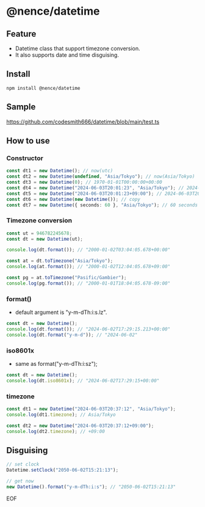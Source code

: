 # @nence/datetime

## Feature

- Datetime class that support timezone conversion.
- It also supports date and time disguising.

## Install

```
npm install @nence/datetime
```

## Sample

https://github.com/codesmith666/datetime/blob/main/test.ts

## How to use

### Constructor

```typescript
const dt1 = new Datetime(); // now(utc)
const dt2 = new Datetime(undefined, "Asia/Tokyo"); // now(Asia/Tokyo)
const dt3 = new Datetime(0); // 1970-01-01T00:00:00+00:00
const dt4 = new Datetime("2024-06-03T20:01:23", "Asia/Tokyo"); // 2024-06-03T20:01:23+09:00
const dt5 = new Datetime("2024-06-03T20:01:23+09:00"); // 2024-06-03T20:01:23+09:00
const dt6 = new Datetime(new Datetime()); // copy
const dt7 = new Datetime({ seconds: 60 }, "Asia/Tokyo"); // 60 seconds from the present
```

### Timezone conversion

```typescript
const ut = 946782245678;
const dt = new Datetime(ut);

console.log(dt.format()); // "2000-01-02T03:04:05.678+00:00"

const at = dt.toTimezone("Asia/Tokyo");
console.log(at.format()); // "2000-01-02T12:04:05.678+09:00"

const pg = at.toTimezone("Pasific/Gambier");
console.log(pg.format()); // "2000-01-01T18:04:05.678-09:00"
```

### format()

- default argument is "y-m-dTh:i:s.lz".

```typescript
const dt = new Datetime();
console.log(dt.format()); // "2024-06-02T17:29:15.213+00:00"
console.log(dt.format("y-m-d")); // "2024-06-02"
```

### iso8601x

- same as format("y-m-dTh:i:sz");

```typescript
const dt = new Datetime();
console.log(dt.iso8601x); // "2024-06-02T17:29:15+00:00"
```

### timezone

```typescript
const dt1 = new Datetime("2024-06-03T20:37:12", "Asia/Tokyo");
console.log(dt1.timezone); // Asia/Tokyo

const dt2 = new Datetime("2024-06-03T20:37:12+09:00");
console.log(dt2.timezone); // +09:00
```

## Disguising

```typescript
// set clock
Datetime.setClock("2050-06-02T15:21:13");

// get now
new Datetime().format("y-m-dTh:i:s"); // "2050-06-02T15:21:13"
```

EOF
